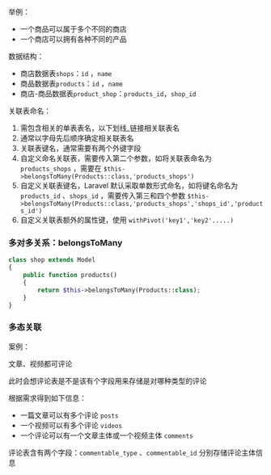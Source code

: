 举例：

- 一个商品可以属于多个不同的商店
- 一个商店可以拥有各种不同的产品

数据结构：

- 商店数据表`shops`：`id` ，`name`
- 商品数据表`products`：`id` ，`name`
- 商店-商品数据表`product_shop`：`products_id`，`shop_id`

关联表命名：

1. 需包含相关的单表表名，以下划线_链接相关联表名
2. 通常以字母先后顺序确定相关联表名
3. 关联表键名，通常需要有两个外键字段
4. 自定义命名关联表，需要传入第二个参数，如将关联表命名为 `products_shops` ，需要在 `$this->belongsToMany(Products::class,'products_shops')`
5. 自定义关联表键名，Laravel 默认采取单数形式命名，如将键名命名为 `products_id` 、`shops_id` ，需要传入第三和四个参数 `$this->belongsToMany(Products::class,'products_shops','shops_id','products_id')`
6. 自定义关联表额外的属性键，使用 `withPivot('key1','key2'.....)`

### 多对多关系：belongsToMany

```php
class shop extends Model
{
    public function products()
    {
        return $this->belongsToMany(Products::class);
    }
}
```

### 多态关联

案例：

文章、视频都可评论

此时会想评论表是不是该有个字段用来存储是对哪种类型的评论

根据需求得到如下信息：

- 一篇文章可以有多个评论 `posts`
- 一个视频可以有多个评论 `videos`
- 一个评论可以有一个文章主体或一个视频主体 `comments`

评论表含有两个字段：`commentable_type` 、`commentable_id` 分别存储评论主体信息